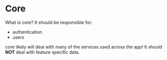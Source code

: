 # Core

What is core? It should be responsible for:

- authentication
- users

core likely will deal with many of the services used across the app!
It should **NOT** deal with feature specific data.
